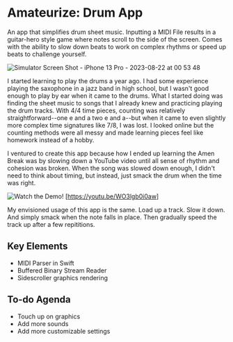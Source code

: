 # Amateurize: Drum App

An app that simplifies drum sheet music. Inputting a MIDI File results in a guitar-hero style game where notes scroll to the side of the screen. Comes with the ability to slow down beats to work on complex rhythms or speed up beats to challenge yourself. 

![Simulator Screen Shot - iPhone 13 Pro - 2023-08-22 at 00 53 48](https://github.com/revilobug/Amateurize-Drum-App/assets/61512660/853d0e8a-0c3e-431a-942d-44cbb7ed8839)

I started learning to play the drums a year ago. I had some experience playing the saxophone in a jazz band in high school, but I wasn't good enough to play by ear when it came to the drums. What I started doing was finding the sheet music to songs that I already knew and practicing playing the drum tracks. With 4/4 time pieces, counting was relatively straightforward--one e and a two e and a--but when it came to even slightly more complex time signatures like 7/8, I was lost. I looked online but the counting methods were all messy and made learning pieces feel like homework instead of a hobby.

I ventured to create this app because how I ended up learning the Amen Break was by slowing down a YouTube video until all sense of rhythm and cohesion was broken. When the song was slowed down enough, I didn't need to think about timing, but instead, just smack the drum when the time was right. 

![Watch the Demo!](https://youtu.be/WO3lgb0i0aw) [https://youtu.be/WO3lgb0i0aw]

My envisioned usage of this app is the same. Load up a track. Slow it down. And simply smack when the note falls in place. Then gradually speed the track up after a few repititions.

## Key Elements

- MIDI Parser in Swift 
- Buffered Binary Stream Reader
- Sidescroller graphics rendering

## To-do Agenda

- Touch up on graphics
- Add more sounds
- Add more customizable settings
